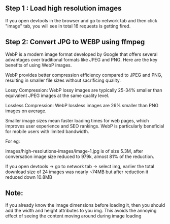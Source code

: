 ## Step 1 : Load high resolution images

If you open devtools in the browser and go to network tab and then click "image" tab, you will see in total 16 requests is getting fired.

## Step 2: Convert JPG to WEBP using ffmpeg

WebP is a modern image format developed by Google that offers several advantages over traditional formats like JPEG and PNG. Here are the key benefits of using WebP images.

WebP provides better compression efficiency compared to JPEG and PNG, resulting in smaller file sizes without sacrificing quality.

Lossy Compression: WebP lossy images are typically 25-34% smaller than equivalent JPEG images at the same quality level.

Lossless Compression: WebP lossless images are 26% smaller than PNG images on average.

Smaller image sizes mean faster loading times for web pages, which improves user experience and SEO rankings. WebP is particularly beneficial for mobile users with limited bandwidth.

For eg:

images/high-resolutions-images/image-1.jpg is of size 5.3M, after conversation image size reduced to 979k, almost 81% of the reduction.

If you open devtools -> go to network tab -> select img, earlier the total download size of 24 images was nearly ~74MB but after reduction it reduced down 10.8MB


## Note:
If you already know the image dimensions before loading it, then you should add the width and height attributes to you img. This avoids the annoying effect of seeing the content moving around during image loading
